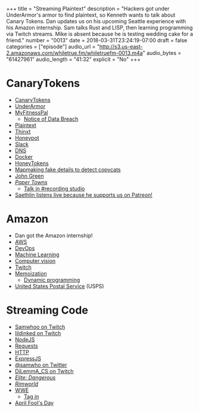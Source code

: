 +++
title = "Streaming Plaintext"
description = "Hackers got under UnderArmor's armor to find plaintext, so
Kenneth wants to talk about Canary Tokens. Dan updates us on his upcoming
Seattle experience with his Amazon internship. Sam talks Rust and LISP, then
learning programming via Twitch streams. Mike is absent because he
is testing wedding cake for a friend."
number = "0013"
date = 2018-03-31T23:24:19-07:00
draft = false
categories = ["episode"]
audio_url = "http://s3.us-east-2.amazonaws.com/whiletrue.fm/whiletruefm-0013.m4a"
audio_bytes = "61427961"
audio_length = "41:32"
explicit = "No"
+++

# CanaryTokens
- [CanaryTokens](https://CanaryTokens.org)
- [UnderArmor](https://www.underarmour.com)
- [MyFitnessPal](https://www.myfitnesspal.com)
    - [Notice of Data Breach](https://content.myfitnesspal.com/security-information/notice.html)
- [Plaintext](https://en.wikipedia.org/wiki/Plaintext)
- [Thinxt](http://thinkst.com)
- [Honeypot](https://en.wikipedia.org/wiki/Honeypot_(computing))
- [Slack](https://slack.com)
- [DNS](https://en.wikipedia.org/wiki/Domain_Name_System)
- [Docker](https://docker.com)
- [HoneyTokens](https://en.wikipedia.org/wiki/Honeytoken)
- [Mapmaking fake details to detect copycats](https://en.wikipedia.org/wiki/Phantom_settlement)
- [John Green](http://www.johngreenbooks.com)
- [*Paper Towns*](https://en.wikipedia.org/wiki/Paper_Towns)
  - [Talk in #recording studio](https://www.youtube.com/watch?v=1mUDw0sRZV0&vl=en)
- [Saethlin listens live because he supports us on Patreon!](https://www.patreon.com/whiletruefm)

# Amazon
- Dan got the Amazon internship!
- [AWS](https://aws.amazon.com/)
- [DevOps](https://en.wikipedia.org/wiki/DevOps)
- [Machine Learning](https://en.wikipedia.org/wiki/Machine_learning)
- [Computer vision](https://en.wikipedia.org/wiki/Computer_vision)
- [Twitch](https://twitch.tv)
- [Memoization](https://en.wikipedia.org/wiki/Memoization)
  - [Dynamic programming](https://en.wikipedia.org/wiki/Dynamic_programming)
- [United States Postal Service](https://en.wikipedia.org/wiki/United_States_Postal_Service) (USPS)

# Streaming Code
- [Samwhoo on Twitch](https://www.twitch.tv/samwhoo)
- [lildinked on Twitch](https://www.twitch.tv/lildinked)
- [NodeJS](https://nodejs.org/en/)
- [Requests](http://docs.python-requests.org/en/master/)
- [HTTP](https://en.wikipedia.org/wiki/Hypertext_Transfer_Protocol)
- [ExpressJS](https://expressjs.com)
- [@samwho on Twitter](https://twitter.com/samwho)
- [DiLemmA_CS on Twitch](https://www.twitch.tv/dilemma_cs)
- [*Elite: Dangerous*](https://en.wikipedia.org/wiki/Elite_Dangerous)
- [*Rimworld*](https://en.wikipedia.org/wiki/RimWorld)
- [WWE](http://www.wwe.com)
  - [Tag in](https://en.wikipedia.org/wiki/Tag_team)
- [April Fool's Day](https://en.wikipedia.org/wiki/April_Fools'_Day)

